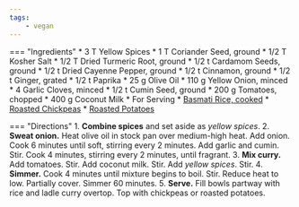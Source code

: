 ```yaml
---
tags:
    - vegan
---
```

=== "Ingredients"
    * 3 T Yellow Spices
        * 1 T Coriander Seed, ground
        * 1/2 T Kosher Salt
        * 1/2 T Dried Turmeric Root, ground
        * 1/2 t Cardamom Seeds, ground
        * 1/2 t Dried Cayenne Pepper, ground
        * 1/2 t Cinnamon, ground
        * 1/2 t Ginger, grated
        * 1/2 t Paprika
    * 25 g Olive Oil
    * 110 g Yellow Onion, minced
    * 4 Garlic Cloves, minced
    * 1/2 t Cumin Seed, ground
    * 200 g Tomatoes, chopped
    * 400 g Coconut Milk
    * For Serving
        * [Basmati Rice, cooked](../grains/rice/basmati-rice/index.md)
        * [Roasted Chickpeas](../legumes/beans/roasted-chickpeas.md)
        * [Roasted Potatoes](../vegetables/oven-roasted-vegetables/oven-roasted-waxy-potatoes.md)

=== "Directions"
    1. **Combine spices** and set aside as *yellow spices*.
    2. **Sweat onion.** Heat olive oil in stock pan over medium-high heat. Add onion. Cook 6 minutes until soft, stirring every 2 minutes. Add garlic and cumin. Stir. Cook 4 minutes, stirring every 2 minutes, until fragrant.
    3. **Mix curry.** Add tomatoes. Stir. Add coconut milk. Stir. Add *yellow spices*. Stir.
    4. **Simmer.** Cook 4 minutes until mixture begins to boil. Stir. Reduce heat to low. Partially cover. Simmer 60 minutes.
    5. **Serve.** Fill bowls partway with rice and ladle curry overtop. Top with chickpeas or roasted potatoes.

[^1]:
    ["Alicia's Aloo Gobi."](https://www.allrecipes.com/recipe/151997/alicias-aloo-gobi/) *All Recipes.* 6 Sep 2015.
